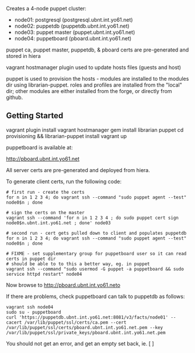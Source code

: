 Creates a 4-node puppet cluster:

* node01: postgresql    (postgresql.ubnt.int.yo61.net)
* node02: puppetdb      (puppetdb.ubnt.int.yo61.net)
* node03: puppet master (puppet.ubnt.int.yo61.net)
* node04: puppetboard   (pboard.ubnt.int.yo61.net)

puppet ca, puppet master, puppetdb, & pboard certs are pre-generated and stored in hiera

vagrant hostmanager plugin used to update hosts files (guests and host)

puppet is used to provision the hosts - modules are installed to the modules dir using librarian-puppet. roles and profiles are installed from the "local" dir; other modules are either installed from the forge, or directly from github. 

Getting Started
---------------
vagrant plugin install vagrant hostmanager
gem install librarian puppet
cd provisioning && librarian-puppet install
vagrant up

puppetboard is available at:

http://pboard.ubnt.int.yo61.net

All server certs are pre-generated and deployed from hiera.

To generate client certs, run the following code:
```
# first run - create the certs
for n in 1 2 3 4; do vagrant ssh --command "sudo puppet agent --test" node0$n ; done

# sign the certs on the master
vagrant ssh --command 'for n in 1 2 3 4 ; do sudo puppet cert sign node0$n.ubnt.int.yo61.net ; done' node03

# second run - cert gets pulled down to client and populates puppetdb
for n in 1 2 3 4; do vagrant ssh --command "sudo puppet agent --test" node0$n ; done

# FIXME - set supplementary group for puppetboard user so it can read certs in puppet dir
# should be able to to this a better way, eg. in puppet
vagrant ssh --command "sudo usermod -G puppet -a puppetboard && sudo service httpd restart" node04
```
Now browse to http://pboard.ubnt.int.yo61.neto

If there are problems, check puppetboard can talk to puppetdb as follows:
```
vagrant ssh node04
sudo su - puppetboard
curl 'https://puppetdb.ubnt.int.yo61.net:8081/v3/facts/node01' --cacert /var/lib/puppet/ssl/certs/ca.pem --cert /var/lib/puppet/ssl/certs/pboard.ubnt.int.yo61.net.pem --key /var/lib/puppet/ssl/private_keys/pboard.ubnt.int.yo61.net.pem
```
You should not get an error, and get an empty set back, ie. [ ]
